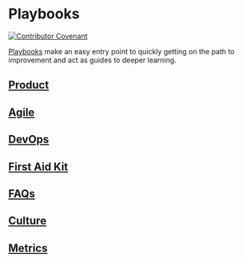 # Playbooks

[![Contributor Covenant](https://img.shields.io/badge/Contributor%20Covenant-v1.4%20adopted-ff69b4.svg)](CODE_OF_CONDUCT.md)

[Playbooks](playbook-template.md) make an easy entry point to quickly getting on the path to improvement and act as guides to deeper learning.

## [Product](./product/README.md)

## [Agile](./agile/README.md)

## [DevOps](./devops/README.md)

## [First Aid Kit](./first-aid/README.md)

## [FAQs](faq.md)
  
## [Culture](./culture/README.md)

## [Metrics](./metrics/README.md)
